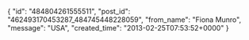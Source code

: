  {
   "id": "484804261555511",
   "post_id": "462493170453287_484745448228059",
   "from_name": "Fiona Munro",
   "message": "USA",
   "created_time": "2013-02-25T07:53:52+0000"
 }
